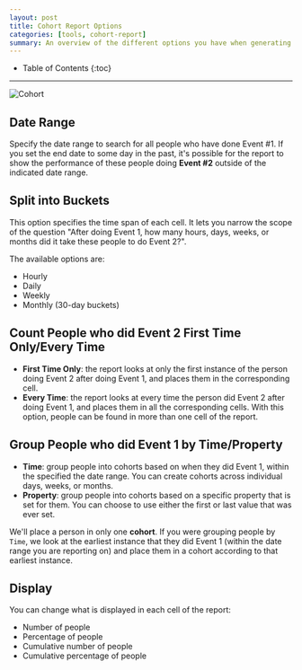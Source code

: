 ```yaml
---
layout: post
title: Cohort Report Options
categories: [tools, cohort-report]
summary: An overview of the different options you have when generating cohort reports.
---
```

* Table of Contents
{:toc}
* * *

![Cohort][cohort]

## Date Range

Specify the date range to search for all people who have done Event #1. If you set the end date to some day in the past, it's possible for the report to show the performance of these people doing __Event #2__ outside of the indicated date range.

## Split into Buckets

This option specifies the time span of each cell. It lets you narrow the scope of the question "After doing Event 1, how many hours, days, weeks, or months did it take these people to do Event 2?".

The available options are:

* Hourly
* Daily
* Weekly
* Monthly (30-day buckets)

## Count People who did Event 2 First Time Only/Every Time

* __First Time Only__: the report looks at only the first instance of the person doing Event 2 after doing Event 1, and places them in the corresponding cell.
* __Every Time__: the report looks at every time the person did Event 2 after doing Event 1, and places them in all the corresponding cells. With this option, people can be found in more than one cell of the report.

## Group People who did Event 1 by Time/Property

* __Time__: group people into cohorts based on when they did Event 1, within the specified the date range. You can create cohorts across individual days, weeks, or months.
* __Property__: group people into cohorts based on a specific property that is set for them. You can choose to use either the first or last value that was ever set.

We'll place a person in only one __cohort__. If you were grouping people by `Time`, we look at the earliest instance that they did Event 1 (within the date range you are reporting on) and place them in a cohort according to that earliest instance.

## Display

You can change what is displayed in each cell of the report:

* Number of people
* Percentage of people
* Cumulative number of people
* Cumulative percentage of people

[cohort]: https://s3.amazonaws.com/kissmetrics-support-files/assets/tools/cohort-report/cohort.png